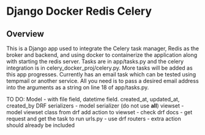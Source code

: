 # Django Docker Redis Celery

## Overview

This is a Django app used to integrate the Celery task manager, Redis as the broker and backend, and using docker to containerize the application along with starting the redis server. Tasks are in app/tasks.py and the celery integration is in celery_docker_proj/celery.py. More tasks will be added as this app progresses. Currently has an email task which can be tested using tempmail or another service. All you need is to pass a desired email address into the arguments as a string on line 18 of app/tasks.py.

TO DO:
Model - with file field, datetime field. created_at, updated_at, created_by
DRF
serializers - model serializer (do not use __all__)
viewset - model viewset class from drf 
add action to viewset - check drf docs - get request and get the task to run
urls.py - use drf routers - extra action should already be included
